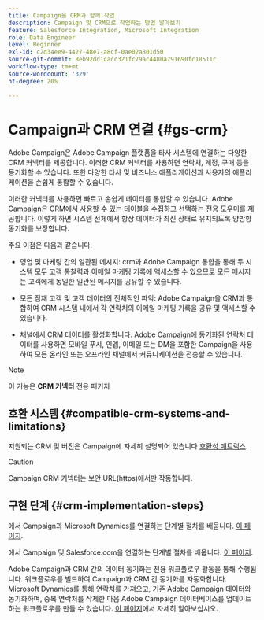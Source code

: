 ```yaml
---
title: Campaign을 CRM과 함께 작업
description: Campaign 및 CRM으로 작업하는 방법 알아보기
feature: Salesforce Integration, Microsoft Integration
role: Data Engineer
level: Beginner
exl-id: c2d34ee9-4427-48e7-a8cf-0ae02a801d50
source-git-commit: 8eb92dd1cacc321fc79ac4480a791690fc18511c
workflow-type: tm+mt
source-wordcount: '329'
ht-degree: 20%

---
```


# Campaign과 CRM 연결 {#gs-crm}

Adobe Campaign은 Adobe Campaign 플랫폼을 타사 시스템에 연결하는 다양한 CRM 커넥터를 제공합니다. 이러한 CRM 커넥터를 사용하면 연락처, 계정, 구매 등을 동기화할 수 있습니다. 또한 다양한 타사 및 비즈니스 애플리케이션과 사용자의 애플리케이션을 손쉽게 통합할 수 있습니다.

이러한 커넥터를 사용하면 빠르고 손쉽게 데이터를 통합할 수 있습니다. Adobe Campaign은 CRM에서 사용할 수 있는 테이블을 수집하고 선택하는 전용 도우미를 제공합니다. 이렇게 하면 시스템 전체에서 항상 데이터가 최신 상태로 유지되도록 양방향 동기화를 보장합니다.

주요 이점은 다음과 같습니다.

* 영업 및 마케팅 간의 일관된 메시지: crm과 Adobe Campaign 통합을 통해 두 시스템 모두 고객 통찰력과 이메일 마케팅 기록에 액세스할 수 있으므로 모든 메시지는 고객에게 동일한 일관된 메시지를 공유할 수 있습니다.

* 모든 잠재 고객 및 고객 데이터의 전체적인 파악: Adobe Campaign을 CRM과 통합하여 CRM 시스템 내에서 각 연락처의 이메일 마케팅 기록을 공유 및 액세스할 수 있습니다.

* 채널에서 CRM 데이터를 활성화합니다. Adobe Campaign에 동기화된 연락처 데이터를 사용하면 모바일 푸시, 인앱, 이메일 또는 DM을 포함한 Campaign을 사용하여 모든 온라인 또는 오프라인 채널에서 커뮤니케이션을 전송할 수 있습니다.


>[!NOTE]
>
>이 기능은 **CRM 커넥터** 전용 패키지

## 호환 시스템 {#compatible-crm-systems-and-limitations}

지원되는 CRM 및 버전은 Campaign에 자세히 설명되어 있습니다 [호환성 매트릭스](../start/compatibility-matrix.md).

>[!CAUTION]
>
> Campaign CRM 커넥터는 보안 URL(https)에서만 작동합니다.

## 구현 단계 {#crm-implementation-steps}

에서 Campaign과 Microsoft Dynamics를 연결하는 단계별 절차를 배웁니다. [이 페이지](ac-ms-dyn.md).

에서 Campaign 및 Salesforce.com을 연결하는 단계별 절차를 배웁니다. [이 페이지](ac-sfdc.md).

Adobe Campaign과 CRM 간의 데이터 동기화는 전용 워크플로우 활동을 통해 수행됩니다. 워크플로우를 빌드하여 Campaign과 CRM 간 동기화를 자동화합니다. Microsoft Dynamics를 통해 연락처를 가져오고, 기존 Adobe Campaign 데이터와 동기화하며, 중복 연락처를 삭제한 다음 Adobe Campaign 데이터베이스를 업데이트하는 워크플로우를 만들 수 있습니다. [이 페이지](crm-data-sync.md)에서 자세히 알아보십시오.
